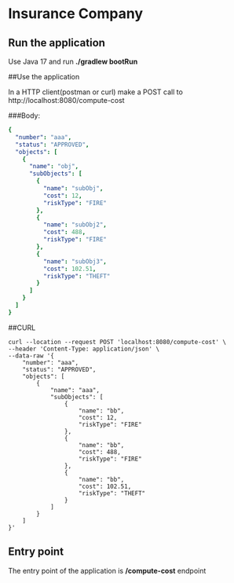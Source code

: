 # Insurance Company

## Run the application
Use Java 17 and run
**./gradlew bootRun**

##Use the application

In a HTTP client(postman or curl) make a POST call to http://localhost:8080/compute-cost 

###Body:

```yaml
{
  "number": "aaa",
  "status": "APPROVED",
  "objects": [
    {
      "name": "obj",
      "subObjects": [
        {
          "name": "subObj",
          "cost": 12,
          "riskType": "FIRE"
        },
        {
          "name": "subObj2",
          "cost": 488,
          "riskType": "FIRE"
        },
        {
          "name": "subObj3",
          "cost": 102.51,
          "riskType": "THEFT"
        }
      ]
    }
  ]
}
```

##CURL

```shell
curl --location --request POST 'localhost:8080/compute-cost' \
--header 'Content-Type: application/json' \
--data-raw '{
    "number": "aaa",
    "status": "APPROVED",
    "objects": [
        {
            "name": "aaa",
            "subObjects": [
                {
                    "name": "bb",
                    "cost": 12,
                    "riskType": "FIRE"
                },
                {
                    "name": "bb",
                    "cost": 488,
                    "riskType": "FIRE"
                },
                {
                    "name": "bb",
                    "cost": 102.51,
                    "riskType": "THEFT"
                }
            ]
        }
    ]
}'
```

## Entry point
The entry point of the application is **/compute-cost** endpoint 

